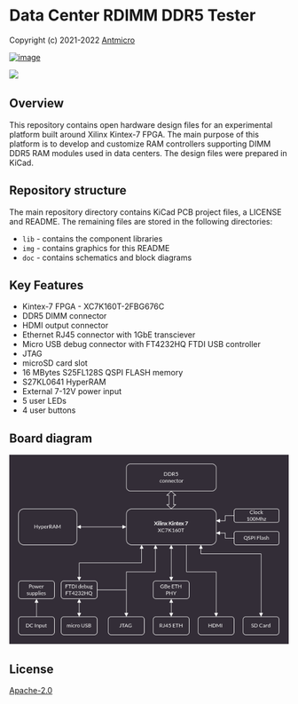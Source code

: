 # Data Center RDIMM DDR5 Tester

Copyright (c) 2021-2022 [Antmicro](https://www.antmicro.com)

[![image](https://img.shields.io/badge/View%20on-Antmicro%20Open%20Source%20Portal-332d37?style=flat-square)](https://opensource.antmicro.com/projects/ddr5-tester)

![](img/datacenter-rdimm-ddr5-tester..png)

## Overview

This repository contains open hardware design files for an experimental
platform built around Xilinx Kintex-7 FPGA. The main purpose of this
platform is to develop and customize RAM controllers supporting DIMM
DDR5 RAM modules used in data centers. The design files were prepared in
KiCad.

## Repository structure

The main repository directory contains KiCad PCB project files, a
LICENSE and README. The remaining files are stored in the following
directories:

-   `lib` - contains the component libraries
-   `img` - contains graphics for this README
-   `doc` - contains schematics and block diagrams

## Key Features

-   Kintex-7 FPGA - XC7K160T-2FBG676C
-   DDR5 DIMM connector
-   HDMI output connector
-   Ethernet RJ45 connector with 1GbE transciever
-   Micro USB debug connector with FT4232HQ FTDI USB controller
-   JTAG
-   microSD card slot
-   16 MBytes S25FL128S QSPI FLASH memory
-   S27KL0641 HyperRAM
-   External 7-12V power input
-   5 user LEDs
-   4 user buttons

## Board diagram

![Data Center RDIMM DDR5 Tester board diagram](doc/Data-Center-RDIMM-DDR5-Tester-block-diagram.png)

## License

[Apache-2.0](LICENSE)
